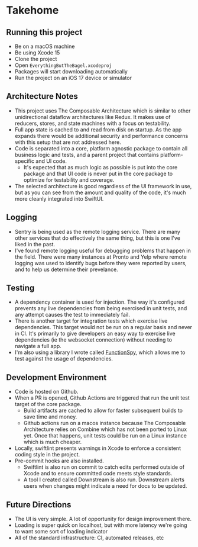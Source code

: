 # Takehome

## Running this project
- Be on a macOS machine
- Be using Xcode 15
- Clone the project
- Open `EverythingButTheBagel.xcodeproj`
- Packages will start downloading automatically
- Run the project on an iOS 17 device or simulator

## Architecture Notes
- This project uses The Composable Architecture which is similar to other unidirectional dataflow architectures like Redux. It makes use of reducers, stores, and state machines with a focus on testability.
- Full app state is cached to and read from disk on startup. As the app expands there would be additional security and performance concerns with this setup that are not addressed here.
- Code is separated into a core, platform agnostic package to contain all business logic and tests, and a parent project that contains platform-specific and UI code.
  - It's expected that as much logic as possible is put into the core package and that UI code is never put in the core package to optimize for testability and coverage.
- The selected architecture is good regardless of the UI framework in use, but as you can see from the amount and quality of the code, it's much more cleanly integrated into SwiftUI.

## Logging
- Sentry is being used as the remote logging service. There are many other services that do effectively the same thing, but this is one I've liked in the past.
- I've found remote logging useful for debugging problems that happen in the field. There were many instances at Pronto and Yelp where remote logging was used to identify bugs before they were reported by users, and to help us determine their prevelance.

## Testing
- A dependency container is used for injection. The way it's configured prevents any live dependencies from being exercised in unit tests, and any attempt causes the test to immediately fail.
- There is another target for integration tests which exercise live dependencies. This target would not be run on a regular basis and never in CI. It's primarily to give developers an easy way to exercise live dependencies (ie the websocket connection) without needing to navigate a full app.
- I'm also using a library I wrote called [FunctionSpy](https://github.com/twof/FunctionSpy?tab=readme-ov-file), which allows me to test against the usage of dependencies.

## Development Environment
- Code is hosted on Github.
- When a PR is opened, Github Actions are triggered that run the unit test target of the core package.
  - Build artifacts are cached to allow for faster subsequent builds to save time and money.
  - Github actions run on a macos instance because The Composable Architecture relies on Combine which has not been ported to Linux yet. Once that happens, unit tests could be run on a Linux instance which is much cheaper.
- Locally, swiftlint presents warnings in Xcode to enforce a consistent coding style in the project.
- Pre-commit hooks are also installed.
  - Swiftlint is also run on commit to catch edits performed outside of Xcode and to ensure committed code meets style standards.
  - A tool I created called Downstream is also run. Downstream alerts users when changes might indicate a need for docs to be updated.

## Future Directions
- The UI is very simple. A lot of opportunity for design improvement there.
- Loading is super quick on localhost, but with more latency we're going to want some sort of loading indicator
- All of the standard infrastructure: CI, automated releases, etc
